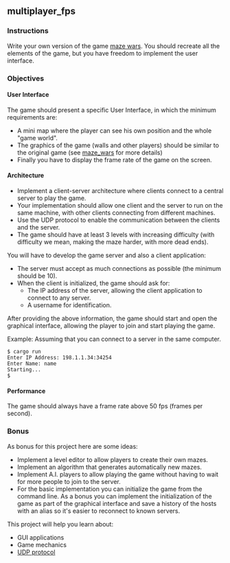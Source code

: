 ## multiplayer_fps

### Instructions

Write your own version of the game [maze wars](https://www.youtube.com/watch?v=5V5X5SbSjns). You should recreate all the elements of the game, but you have freedom to implement the user interface.

### Objectives

#### User Interface

The game should present a specific User Interface, in which the minimum requirements are:

- A mini map where the player can see his own position and the whole "game world".
- The graphics of the game (walls and other players) should be similar to the original game (see [maze_wars](https://www.youtube.com/watch?v=5V5X5SbSjns) for more details)
- Finally you have to display the frame rate of the game on the screen.

#### Architecture

- Implement a client-server architecture where clients connect to a central server to play the game.
- Your implementation should allow one client and the server to run on the same machine, with other clients connecting from different machines.
- Use the UDP protocol to enable the communication between the clients and the server.
- The game should have at least 3 levels with increasing difficulty (with difficulty we mean, making the maze harder, with more dead ends).

You will have to develop the game server and also a client application:

- The server must accept as much connections as possible (the minimum should be 10).
- When the client is initialized, the game should ask for:
  - The IP address of the server, allowing the client application to connect to any server.
  - A username for identification.

After providing the above information, the game should start and open the graphical interface, allowing the player to join and start playing the game.

Example:
Assuming that you can connect to a server in the same computer.

```console
$ cargo run
Enter IP Address: 198.1.1.34:34254
Enter Name: name
Starting...
$
```

#### Performance

The game should always have a frame rate above 50 fps (frames per second).

### Bonus

As bonus for this project here are some ideas:

- Implement a level editor to allow players to create their own mazes.
- Implement an algorithm that generates automatically new mazes.
- Implement A.I. players to allow playing the game without having to wait for more people to join to the server.
- For the basic implementation you can initialize the game from the command line. As a bonus you can implement the initialization of the game as part of the graphical interface and save a history of the hosts with an alias so it's easier to reconnect to known servers.

This project will help you learn about:

- GUI applications
- Game mechanics
- [UDP protocol](https://searchnetworking.techtarget.com/definition/UDP-User-Datagram-Protocol)
